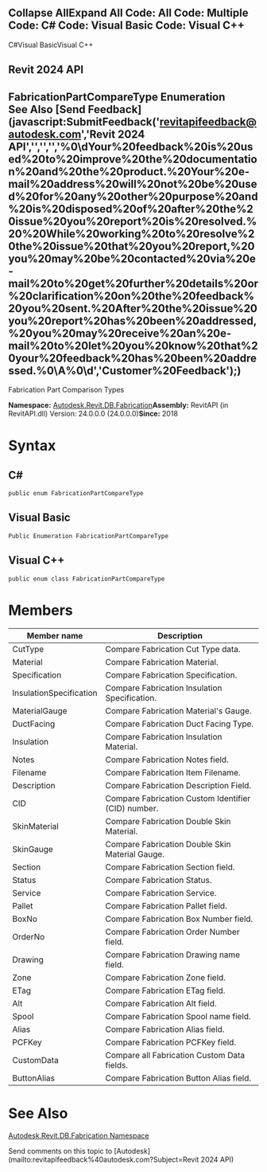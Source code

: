 ﻿

Collapse AllExpand All Code: All Code: Multiple Code: C# Code: Visual Basic Code: Visual C++   
---  
  
C#Visual BasicVisual C++

Revit 2024 API  
---  
FabricationPartCompareType Enumeration  
See Also [Send Feedback](javascript:SubmitFeedback\('revitapifeedback@autodesk.com','Revit 2024 API','','','','%0\\dYour%20feedback%20is%20used%20to%20improve%20the%20documentation%20and%20the%20product.%20Your%20e-mail%20address%20will%20not%20be%20used%20for%20any%20other%20purpose%20and%20is%20disposed%20of%20after%20the%20issue%20you%20report%20is%20resolved.%20%20While%20working%20to%20resolve%20the%20issue%20that%20you%20report,%20you%20may%20be%20contacted%20via%20e-mail%20to%20get%20further%20details%20or%20clarification%20on%20the%20feedback%20you%20sent.%20After%20the%20issue%20you%20report%20has%20been%20addressed,%20you%20may%20receive%20an%20e-mail%20to%20let%20you%20know%20that%20your%20feedback%20has%20been%20addressed.%0\\A%0\\d','Customer%20Feedback'\);)  
---  
  
Fabrication Part Comparison Types 

**Namespace:** [Autodesk.Revit.DB.Fabrication](49e74a25-7ea1-efa6-548a-a3c3d0655e43.md)**Assembly:** RevitAPI (in RevitAPI.dll) Version: 24.0.0.0 (24.0.0.0)**Since:** 2018 

# Syntax

C#  
---  
      
    
    public enum FabricationPartCompareType  
  
Visual Basic  
---  
      
    
    Public Enumeration FabricationPartCompareType  
  
Visual C++  
---  
      
    
    public enum class FabricationPartCompareType  
  
# Members

| Member name | Description |
| --- | --- |
| CutType | Compare Fabrication Cut Type data. |
| Material | Compare Fabrication Material. |
| Specification | Compare Fabrication Specification. |
| InsulationSpecification | Compare Fabrication Insulation Specification. |
| MaterialGauge | Compare Fabrication Material's Gauge. |
| DuctFacing | Compare Fabrication Duct Facing Type. |
| Insulation | Compare Fabrication Insulation Material. |
| Notes | Compare Fabrication Notes field. |
| Filename | Compare Fabrication Item Filename. |
| Description | Compare Fabrication Description Field. |
| CID | Compare Fabrication Custom Identifier (CID) number. |
| SkinMaterial | Compare Fabrication Double Skin Material. |
| SkinGauge | Compare Fabrication Double Skin Material Gauge. |
| Section | Compare Fabrication Section field. |
| Status | Compare Fabrication Status. |
| Service | Compare Fabrication Service. |
| Pallet | Compare Fabrication Pallet field. |
| BoxNo | Compare Fabrication Box Number field. |
| OrderNo | Compare Fabrication Order Number field. |
| Drawing | Compare Fabrication Drawing name field. |
| Zone | Compare Fabrication Zone field. |
| ETag | Compare Fabrication ETag field. |
| Alt | Compare Fabrication Alt field. |
| Spool | Compare Fabrication Spool name field. |
| Alias | Compare Fabrication Alias field. |
| PCFKey | Compare Fabrication PCFKey field. |
| CustomData | Compare all Fabrication Custom Data fields. |
| ButtonAlias | Compare Fabrication Button Alias field. |
  
# See Also

[Autodesk.Revit.DB.Fabrication Namespace](49e74a25-7ea1-efa6-548a-a3c3d0655e43.md)

Send comments on this topic to [Autodesk](mailto:revitapifeedback%40autodesk.com?Subject=Revit 2024 API)